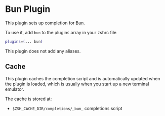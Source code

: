 # Bun Plugin

This plugin sets up completion for [Bun](https://bun.sh).

To use it, add `bun` to the plugins array in your zshrc file:

```zsh
plugins=(... bun)
```

This plugin does not add any aliases.

## Cache

This plugin caches the completion script and is automatically updated when the
plugin is loaded, which is usually when you start up a new terminal emulator.

The cache is stored at:

- `$ZSH_CACHE_DIR/completions/_bun_` completions script
